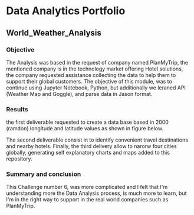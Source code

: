 # Data Analytics Portfolio
##  World_Weather_Analysis
### Objective
The Analysis was based in the request of company named PlanMyTrip, the mentioned company is in the technology market offering Hotel solutions, the company requested assistance collecting the data to help them to support their global customers. The objective of this module, was to continue using Jupyter Notebook, Python, but additionally we leraned API (Weather Map and Goggle), and parse data in Jason format.

### Results
the first deliverable requested to create a data base based in 2000 (ramdon) longitude and latitude values as shown in figure below. 


The second deliverable consist in to identify convenient travel destinations and nearby hotels. Finally, the third delivery allow to narorw four cities globally, generating self explanatory charts and maps added to this repository.

### Summary and conclusion
This Challenge number 6, was more complicated and I felt that I'm understanding more the Data Analysis process, is much more to learn, but I'm in the right way to support in the real world companies such as PlanMyTrip.
